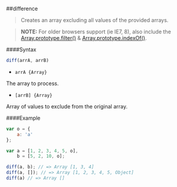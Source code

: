 ##difference
>Creates an array excluding all values of the provided arrays.

>**NOTE:** For older browsers support (ie IE7, 8), also include the [Array.prototype.filter()](arrays/polyfills#arrayprototypefilter) & [Array.prototype.indexOf()](arrays/polyfills#arrayprototypeindexof).

####Syntax
```js
diff(arrA, arrB)
```

- <code>arrA {Array}</code>

The array to process.

- <code>[arrB] {Array}</code>

Array of values to exclude from the original array.

####Example
```js
var o = {
    a: 'a'
};

var a = [1, 2, 3, 4, 5, o],
    b = [5, 2, 10, o];

diff(a, b); // => Array [1, 3, 4]
diff(a, []); // => Array [1, 2, 3, 4, 5, Object]
diff(a) // => Array []
```